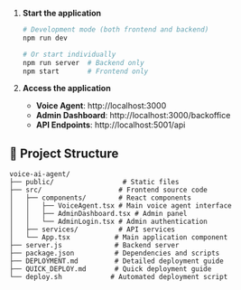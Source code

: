 

1. **Start the application**
   ```bash
   # Development mode (both frontend and backend)
   npm run dev
   
   # Or start individually
   npm run server  # Backend only
   npm start       # Frontend only
   ```

2. **Access the application**
   - **Voice Agent**: http://localhost:3000
   - **Admin Dashboard**: http://localhost:3000/backoffice
   - **API Endpoints**: http://localhost:5001/api

## 📁 Project Structure

```
voice-ai-agent/
├── public/                 # Static files
├── src/                   # Frontend source code
│   ├── components/        # React components
│   │   ├── VoiceAgent.tsx # Main voice agent interface
│   │   ├── AdminDashboard.tsx # Admin panel
│   │   └── AdminLogin.tsx # Admin authentication
│   ├── services/          # API services
│   └── App.tsx           # Main application component
├── server.js             # Backend server
├── package.json          # Dependencies and scripts
├── DEPLOYMENT.md         # Detailed deployment guide
├── QUICK_DEPLOY.md       # Quick deployment guide
└── deploy.sh            # Automated deployment script
```



